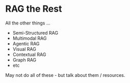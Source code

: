 # RAG the Rest

All the other things ...

- Semi-Structured RAG
- Multimodal RAG
- Agentic RAG
- Visual RAG
- Contextual RAG
- Graph RAG
- etc

May not do all of these - but talk about them / resources.
